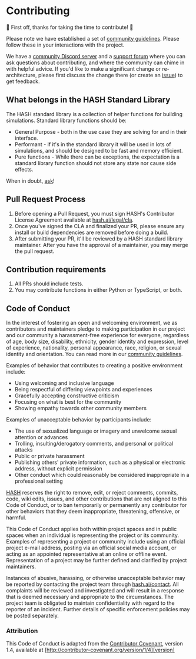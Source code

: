 # Contributing

🎉 First off, thanks for taking the time to contribute! 🎉

Please note we have established a set of [community guidelines](https://hash.ai/legal/community). Please follow these in your interactions with the project.

We have a [community Discord server](https://hash.ai/discord) and a [support forum](https://hash.community/) where you can ask questions about contributing, and where the community can chime in with helpful advice. If you'd like to make a significant change or re-architecture, please first discuss the change there (or create an [issue](https://github.com/hashintel/hash/issues)) to get feedback.

## What belongs in the HASH Standard Library

The HASH standard library is a collection of helper functions for building simulations. Standard library functions should be:

- General Purpose - both in the use case they are solving for and in their interface.
- Performant - if it's in the standard library it will be used in lots of simulations, and should be designed to be fast and memory efficient.
- Pure functions - While there can be exceptions, the expectation is a standard library function should not store any state nor cause side effects.

When in doubt, [ask](https://hash.ai/discord)!

## Pull Request Process

1. Before opening a Pull Request, you must sign HASH's Contributor License Agreement available at [hash.ai/legal/cla](https://hash.ai/legal/cla).
2. Once you've signed the CLA and finalized your PR, please ensure any install or build dependencies are removed before doing a
   build.
3. After submitting your PR, it'll be reviewed by a HASH standard library maintainer. After you have the approval of a maintainer, you may merge the pull request.

## Contribution requirements

1. All PRs should include tests.
2. You may contribute functions in either Python or TypeScript, or both.

## Code of Conduct

In the interest of fostering an open and welcoming environment, we as
contributors and maintainers pledge to making participation in our project and
our community a harassment-free experience for everyone, regardless of age, body
size, disability, ethnicity, gender identity and expression, level of experience,
nationality, personal appearance, race, religion, or sexual identity and
orientation. You can read more in our [community guidelines](https://hash.ai/legal/community).

Examples of behavior that contributes to creating a positive environment
include:

- Using welcoming and inclusive language
- Being respectful of differing viewpoints and experiences
- Gracefully accepting constructive criticism
- Focusing on what is best for the community
- Showing empathy towards other community members

Examples of unacceptable behavior by participants include:

- The use of sexualized language or imagery and unwelcome sexual attention or
advances
- Trolling, insulting/derogatory comments, and personal or political attacks
- Public or private harassment
- Publishing others' private information, such as a physical or electronic
  address, without explicit permission
- Other conduct which could reasonably be considered inappropriate in a
  professional setting

[HASH](https://hash.ai/) reserves the right to remove, edit, or reject comments,
commits, code, wiki edits, issues, and other contributions that are not aligned
to this Code of Conduct, or to ban temporarily or permanently any contributor
for other behaviors that they deem inappropriate, threatening, offensive, or
harmful.

This Code of Conduct applies both within project spaces and in public spaces
when an individual is representing the project or its community. Examples of
representing a project or community include using an official project e-mail
address, posting via an official social media account, or acting as an appointed
representative at an online or offline event. Representation of a project may be
further defined and clarified by project maintainers.

Instances of abusive, harassing, or otherwise unacceptable behavior may be
reported by contacting the project team through [hash.ai/contact](https://hash.ai/contact).
All complaints will be reviewed and investigated and will result in a response that
is deemed necessary and appropriate to the circumstances. The project team is
obligated to maintain confidentiality with regard to the reporter of an incident.
Further details of specific enforcement policies may be posted separately.

### Attribution

This Code of Conduct is adapted from the [Contributor Covenant][homepage], version 1.4,
available at [http://contributor-covenant.org/version/1/4][version]

[homepage]: http://contributor-covenant.org
[version]: http://contributor-covenant.org/version/1/4/
